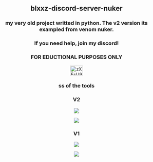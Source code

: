<h2 align="center">blxxz-discord-server-nuker</h2>
<h3 align="center">my very old project writted in python. The v2 version its exampled from venom nuker.</h3>
<h3 align="center">If you need help, join my discord!</h3>
<h3 align="center">FOR EDUCTIONAL PURPOSES ONLY</h3>
<p align="center">
<a href="https://discord.gg/zXFsU935HD" target="blank"><img align="center" src="https://raw.githubusercontent.com/rahuldkjain/github-profile-readme-generator/master/src/images/icons/Social/discord.svg" alt="zXFsU935HD" height="30" width="40" /></a>
</p>
<h3 align="center">ss of the tools</h3>
<h3 align="center">V2</h3>

<p align="center">
  <img src="https://user-images.githubusercontent.com/97342951/150113819-54b548dc-88c8-404f-9468-29c765a7ffd8.png" />
</p>

<p align="center">
  <img src="https://user-images.githubusercontent.com/97342951/150114306-77f7628c-138d-4d42-ba6e-7e82bbdd9576.png" />
</p>

<h3 align="center">V1</h3>

<p align="center">
  <img src="https://user-images.githubusercontent.com/97342951/150113938-2b5ce684-fabb-4f1a-9ee6-3bbdd9f3906a.png" />
</p>

<p align="center">
  <img src="https://user-images.githubusercontent.com/97342951/150114264-de28c046-a875-49a1-a734-223ce79183f7.png" />
</p>


